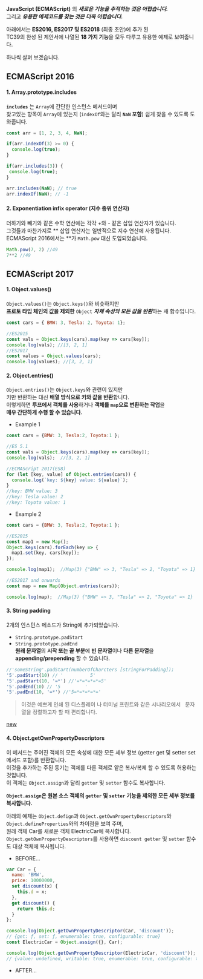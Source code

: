 
**JavaScript (ECMAScript)** 의 ***새로운 기능을 추적하는 것은 어렵습니다.***  
그리고 ***유용한 예제코드를 찾는 것은 더욱 어렵습니다.***  


아래에서는 **ES2016, ES2017 및 ES2018** (최종 초안)에 추가 된  
TC39의 완성 된 제안서에 나열된 **18 가지 기능**을 모두 다루고 유용한 예제로 보여줍니다.  

하나씩 살펴 보겠습니다.  

## ECMAScript 2016

#### 1. Array.prototype.includes  
**`includes`** 는 `Array`에 간단한 인스턴스 메서드이며  
찾고있는 항목이 `Array`에 있는지 (`indexOf`와는 달리 **`NaN` 포함**) 쉽게 찾을 수 있도록 도와줍니다.  

~~~javascript
const arr = [1, 2, 3, 4, NaN];

if(arr.indexOf(3) >= 0) {
  console.log(true);
}

if(arr.includes(3)) {
 console.log(true);
}

arr.includes(NaN); // true
arr.indexOf(NaN); // -1
~~~

#### 2. Exponentiation infix operator (지수 중위 연산자)  
더하기와 빼기와 같은 수학 연산에는 각각 +와 - 같은 삽입 연산자가 있습니다.  
그것들과 마찬가지로 \*\* 삽입 연산자는 일반적으로 지수 연산에 사용됩니다.  
ECMAScript 2016에서는 \*\*가 `Math.pow` 대신 도입되었습니다.  
~~~javascript
Math.pow(7, 2) //49
7**2 //49
~~~

## ECMAScript 2017
#### 1. Object.values()  
`Object.values()`는 `Object.keys()`와 비슷하지만  
**프로토 타입 체인의 값을 제외한** `Object` ***자체 속성의 모든 값을 반환***하는 새 함수입니다.  
~~~javascript
const cars = { BMW: 3, Tesla: 2, Toyota: 1};

//ES2015
const vals = Object.keys(cars).map(key => cars[key]);
console.log(vals); //[3, 2, 1]
//ES2017
const values = Object.values(cars);
console.log(values); //[3, 2, 1]
~~~

#### 2. Object.entries()
`Object.entries()`는 `Object.keys`와 관련이 있지만  
키만 반환하는 대신 **배열 방식으로 키와 값을 반환**합니다.  
이렇게하면 **루프에서 객체를 사용**하거나 **객체를 `map`으로 변환하는 작업**을  
**매우 간단하게 수행 할 수 있습니다.**  
* Example 1
~~~javascript
const cars = {BMW: 3, Tesla:2, Toyota:1 };

//ES 5.1
const vals = Object.keys(cars).map(key => cars[key]);
console.log(vals);  //[3, 2, 1]

//ECMAScript 2017(ES8)
for (let [key, value] of Object.entries(cars)) {
  console.log(`key: ${key} value: ${value}`);
}
//key: BMW value: 3
//key: Tesla value: 2
//key: Toyota value: 1
~~~
* Example 2
~~~javascript
const cars = {BMW: 3, Tesla:2, Toyota:1 };

//ES2015
const map1 = new Map();
Object.keys(cars).forEach(key => {
  map1.set(key, cars[key]);
});

console.log(map1);  //Map(3) {"BMW" => 3, "Tesla" => 2, "Toyota" => 1}

//ES2017 and onwards
const map = new Map(Object.entries(cars));

console.log(map);  //Map(3) {"BMW" => 3, "Tesla" => 2, "Toyota" => 1}
~~~

#### 3. String padding
2개의 인스턴스 메소드가 String에 추가되었습니다.  
* `String.prototype.padStart`  
* `String.prototype.padEnd`  
**원래 문자열**의 **시작 또는 끝 부분**에 **빈 문자열**이나 **다른 문자열**을 **appending/prepending** 할 수 있습니다.  
~~~javascript
//'someString'.padStart(numberOfCharcters [stringForPadding]); 
'5'.padStart(10) // '          5'
'5'.padStart(10, '=*') //'=*=*=*=*=5'
'5'.padEnd(10) // '5         '
'5'.padEnd(10, '=*') //'5=*=*=*=*='
~~~
> 이것은 예쁘게 인쇄 된 디스플레이 나 터미널 프린트와 같은 시나리오에서  
문자열을 정렬하고자 할 때 편리합니다.  


[new](https://medium.freecodecamp.org/here-are-examples-of-everything-new-in-ecmascript-2016-2017-and-2018-d52fa3b5a70e)

#### 4. Object.getOwnPropertyDescriptors
이 메서드는 주어진 객체의 모든 속성에 대한 모든 세부 정보 (getter get 및 setter set 메서드 포함)를 반환합니다.  
이것을 추가하는 주된 동기는 객체를 다른 객체로 얕은 복사/복제 할 수 있도록 허용하는 것입니다.  
이 객체는 `Object.assign`과 달리 `getter` 및 `setter` 함수도 복사합니다.  

**`Object.assign`은 원본 소스 객체의 `getter` 및 `setter` 기능을 제외한 모든 세부 정보를 복사합니다.**  

아래의 예제는 `Object.defign`과 `Object.getOwnPropertyDescriptors`와  
`Object.defineProperties`와의 차이점을 보여 주며,  
원래 객체 Car를 새로운 객체 ElectricCar에 복사합니다.  
`Object.getOwnPropertyDescriptors`를 사용하면 `discount getter` 및 `setter` 함수도 대상 객체에 복사됩니다.  

* BEFORE…
~~~javascript
var Car = {
  name: 'BMW',
  price: 10000000,
  set discount(x) {
    this.d = x;
  },
  get discount() {
    return this.d;
  }
};

console.log(Object.getOwnPropertyDescriptor(Car, 'discount'));
// {get: ƒ, set: ƒ, enumerable: true, configurable: true}
const ElectricCar = Object.assign({}, Car);

console.log(Object.getOwnPropertyDescriptor(ElectricCar, 'discount'));
// {value: undefined, writable: true, enumerable: true, configurable: true}
~~~


* AFTER…
~~~javascript
~~~
